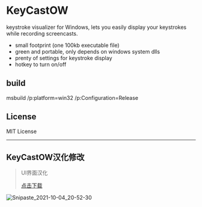 # KeyCastOW
keystroke visualizer for Windows, lets you easily display your keystrokes while recording screencasts.

* small footprint (one 100kb executable file)
* green and portable, only depends on windows system dlls
* prenty of settings for keystroke display
* hotkey to turn on/off


## build

  msbuild /p:platform=win32 /p:Configuration=Release

## License

MIT License

-----

## KeyCastOW汉化修改

> UI界面汉化
>
> [点击下载](https://github.com/evi1hack/KeyCastOW/releases/tag/zh-cn)

![Snipaste_2021-10-04_20-52-30](https://gitee.com/gogo1024/imghub/raw/master/images/202110042053601.png)

